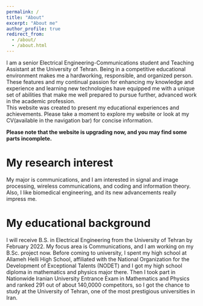 ```yaml
---
permalink: /
title: "About"
excerpt: "About me"
author_profile: true
redirect_from: 
  - /about/
  - /about.html
---
```

I am a senior Electrical Engineering-Communications student and Teaching Assistant at the University of Tehran. Being in a competitive educational environment makes me a hardworking, responsible, and organized person. These features and my continual passion for enhancing my knowledge and experience and learning new technologies have equipped me with a unique set of abilities that make me well prepared to pursue further, advanced work in the academic profession. 
<br />
This website was created to present my educational experiences and achievements. Please take a moment to explore my website or look at my CV(available in the navigation bar) for concise information.

**Please note that the website is upgrading now, and you may find some parts incomplete.**

My research interest
======
My major is communications, and I am interested in signal and image processing, wireless communications, and coding and information theory. Also, I like biomedical engineering, and its new advancements really impress me.

My educational background
======
I will receive B.S. in Electrical Engineering from the University of Tehran by February 2022. My focus area is Communications, and I am working on my B.Sc. project now. Before coming to university, I spent my high school at Allameh Helli High School, affiliated with the National Organization for the Development of Exceptional Talents (NODET) and
I got my high school diploma in mathematics and physics major there. Then I took part in Nationwide Iranian University Entrance Exam in Mathematics and Physics and ranked 291 out of about 140,0000 competitors, so I got the chance to study at the University of Tehran, one of the most prestigious universities in Iran.

<!--- coding and information theory --->
